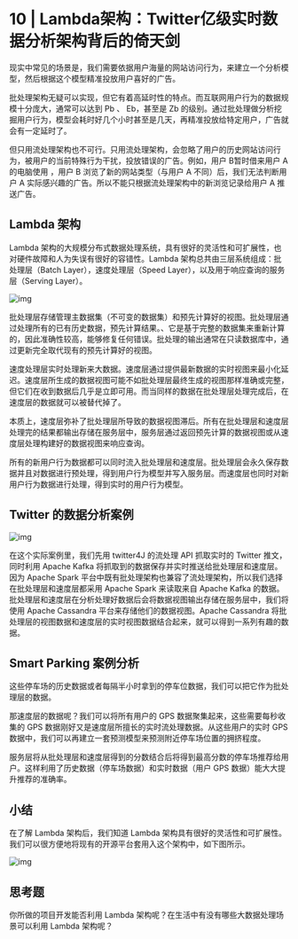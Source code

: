 # 10 | Lambda架构：Twitter亿级实时数据分析架构背后的倚天剑

现实中常见的场景是，我们需要依据用户海量的网站访问行为，来建立一个分析模型，然后根据这个模型精准投放用户喜好的广告。

批处理架构无疑可以实现，但它有着高延时性的特点。而互联网用户行为的数据规模十分庞大，通常可以达到 Pb 、 Eb，甚至是 Zb 的级别。通过批处理做分析挖掘用户行为，模型会耗时好几个小时甚至是几天，再精准投放给特定用户，广告就会有一定延时了。

但只用流处理架构也不可行。只用流处理架构，会忽略了用户的历史网站访问行为，被用户的当前特殊行为干扰，投放错误的广告。例如，用户 B暂时借来用户 A的电脑使用 ，用户 B 浏览了新的网站类型（与用户 A 不同）后，我们无法判断用户 A 实际感兴趣的广告。所以不能只根据流处理架构中的新浏览记录给用户 A 推送广告。

## Lambda 架构

Lambda 架构的大规模分布式数据处理系统，具有很好的灵活性和可扩展性，也对硬件故障和人为失误有很好的容错性。Lambda 架构总共由三层系统组成：批处理层（Batch Layer），速度处理层（Speed Layer），以及用于响应查询的服务层（Serving Layer）。

![img](https://static001.geekbang.org/resource/image/8f/23/8fe667211309978b2dd6cb6948939923.jpg)

批处理层存储管理主数据集（不可变的数据集）和预先计算好的视图。批处理层通过处理所有的已有历史数据，预先计算结果。、它是基于完整的数据集来重新计算的，因此准确性较高，能够修复任何错误。批处理的输出通常在只读数据库中，通过更新完全取代现有的预先计算好的视图。

速度处理层实时处理新来大数据。速度层通过提供最新数据的实时视图来最小化延迟。速度层所生成的数据视图可能不如批处理层最终生成的视图那样准确或完整，但它们在收到数据后几乎是立即可用。而当同样的数据在批处理层处理完成后，在速度层的数据就可以被替代掉了。

本质上，速度层弥补了批处理层所导致的数据视图滞后。所有在批处理层和速度层处理完的结果都输出存储在服务层中，服务层通过返回预先计算的数据视图或从速度层处理构建好的数据视图来响应查询。

所有的新用户行为数据都可以同时流入批处理层和速度层。批处理层会永久保存数据并且对数据进行预处理，得到用户行为模型并写入服务层。而速度层也同时对新用户行为数据进行处理，得到实时的用户行为模型。

## Twitter 的数据分析案例

![img](https://static001.geekbang.org/resource/image/60/20/607c18bece2d57048506374048e74220.jpg)

在这个实际案例里，我们先用 twitter4J 的流处理 API 抓取实时的 Twitter 推文，同时利用 Apache Kafka 将抓取到的数据保存并实时推送给批处理层和速度层。因为 Apache Spark 平台中既有批处理架构也兼容了流处理架构，所以我们选择在批处理层和速度层都采用 Apache Spark 来读取来自 Apache Kafka 的数据。批处理层和速度层在分析处理好数据后会将数据视图输出存储在服务层中，我们将使用 Apache Cassandra 平台来存储他们的数据视图。Apache Cassandra 将批处理层的视图数据和速度层的实时视图数据结合起来，就可以得到一系列有趣的数据。

## Smart Parking 案例分析

这些停车场的历史数据或者每隔半小时拿到的停车位数据，我们可以把它作为批处理层的数据。

那速度层的数据呢？我们可以将所有用户的 GPS 数据聚集起来，这些需要每秒收集的 GPS 数据刚好又是速度层所擅长的实时流处理数据。从这些用户的实时 GPS 数据中，我们可以再建立一套预测模型来预测附近停车场位置的拥挤程度。

服务层将从批处理层和速度层得到的分数结合后将得到最高分数的停车场推荐给用户。这样利用了历史数据（停车场数据）和实时数据（用户 GPS 数据）能大大提升推荐的准确率。

## 小结

在了解 Lambda 架构后，我们知道 Lambda 架构具有很好的灵活性和可扩展性。我们可以很方便地将现有的开源平台套用入这个架构中，如下图所示。

![img](https://static001.geekbang.org/resource/image/e8/8b/e874291dc460e8bfdbe8221ce0fe3d8b.jpg)

## 思考题

你所做的项目开发能否利用 Lambda 架构呢？在生活中有没有哪些大数据处理场景可以利用 Lambda 架构呢？